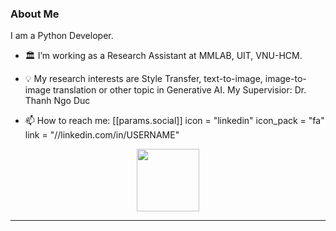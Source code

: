 ### About Me
I am a Python Developer.

- :classical_building: I’m working as a Research Assistant at MMLAB, UIT, VNU-HCM. 

- :bulb: My research interests are Style Transfer, text-to-image, image-to-image translation or other topic in Generative AI. My Supervisior: Dr. Thanh Ngo Duc

- :mailbox: How to reach me:
 [[params.social]]
    icon = "linkedin"
    icon_pack = "fa"
    link = "//linkedin.com/in/USERNAME"

<div id="header" align="center">
  <img src="https://media.giphy.com/media/M9gbBd9nbDrOTu1Mqx/giphy.gif" width="100"/>
</div>

---

